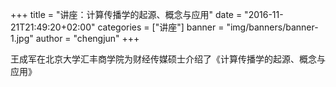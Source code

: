 +++
title = "讲座：计算传播学的起源、概念与应用"
date = "2016-11-21T21:49:20+02:00"
categories = ["讲座"]
banner = "img/banners/banner-1.jpg"
author = "chengjun"
+++


王成军在北京大学汇丰商学院为财经传媒硕士介绍了《计算传播学的起源、概念与应用》
